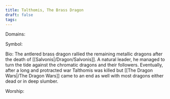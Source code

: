 ```yaml
---
title: Talthomis, The Brass Dragon
draft: false
tags:
---
```

 
Domains:

Symbol:

Bio: The antlered brass dragon rallied the remaining metallic dragons after the death of [[Salvonis|/Dragon/Salvonis]]. A natural leader, he managed to turn the tide against the chromatic dragons and their followers. Eventually, after a long and protracted war Talthomis was killed but [[The Dragon Wars|/The Dragon Wars]] came to an end as well with most dragons either dead or in deep slumber. 

Worship: